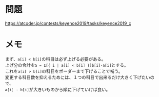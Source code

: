 # 問題

https://atcoder.jp/contests/keyence2019/tasks/keyence2019_c

# メモ

まず、`a[i] < b[i]`の科目は必ず上げる必要がある。\
上げ分の合計を`S = Σ[{ i | a[i] < b[i] }]b[i]-a[i]`とする。\
これを`a[i] > b[i]`の科目をボーダーまで下げることで補う。\
変更する科目数を抑えるためには、１つの科目で出来るだけ大きく下げたいので、\
`a[i] - b[i]`が大きいものから順に下げていけば良い。
